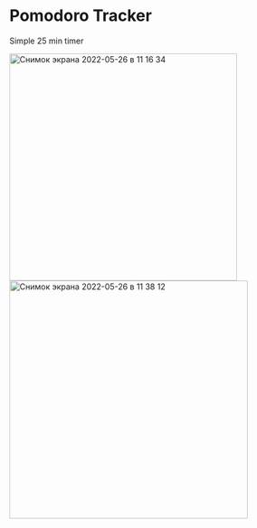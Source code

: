 # Pomodoro Tracker

Simple 25 min timer

<img width="402" alt="Снимок экрана 2022-05-26 в 11 16 34" src="https://user-images.githubusercontent.com/96373604/170449797-156947c7-9ad4-401e-b003-8b71660a9dbc.png">   <img width="421" alt="Снимок экрана 2022-05-26 в 11 38 12" src="https://user-images.githubusercontent.com/96373604/170453568-10bd3d21-88aa-40fa-a766-2d8612356a60.png">
